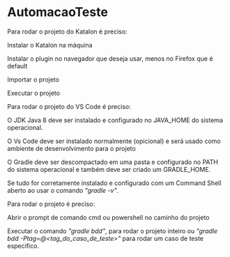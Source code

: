 # AutomacaoTeste

Para rodar o projeto do Katalon é preciso:

Instalar o Katalon na máquina

Instalar o plugin no navegador que deseja usar, menos no Firefox que é default

Importar o projeto

Executar o projeto

Para rodar o projeto do VS Code é preciso:

O JDK Java 8 deve ser instalado e configurado no JAVA_HOME do sistema operacional.

O Vs Code deve ser instalado normalmente (opicional) e será usado como ambiente de desenvolvimento para o projeto

O Gradle deve ser descompactado em uma pasta e configurado no PATH do sistema operacional e também deve ser criado um GRADLE_HOME.

Se tudo for corretamente instalado e configurado com um Command Shell aberto ao usar o comando *"gradle -v"*.

Para rodar o projeto é preciso:

Abrir o prompt de comando cmd ou powershell no caminho do projeto

Executar o comando *"gradle bdd"*, para rodar o projeto inteiro ou *"gradle bdd -Ptag=@<tag_do_caso_de_teste>"* para rodar um caso de teste específico.
